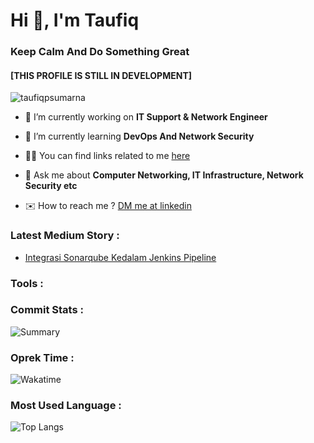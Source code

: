 <!--Introduction-->
# Hi 👋, I'm Taufiq
### Keep Calm And Do Something Great
#### [THIS PROFILE IS STILL IN DEVELOPMENT]
<!--Profile View Stat-->
<p align="left"> <img src="https://komarev.com/ghpvc/?username=taufiqpsumarna&label=Profile%20views&color=0e75b6&style=flat" alt="taufiqpsumarna" /> </p>

<!--Description-->
- 🔭 I’m currently working on **IT Support & Network Engineer**

- 🌱 I’m currently learning **DevOps And Network Security**

- 👨‍💻 You can find links related to me <a href="https://taufiqpsumarna.my.id/" target="_blank" rel="noopener"> here </a>

- 💬 Ask me about **Computer Networking, IT Infrastructure, Network Security etc**

- ✉️ How to reach me ? <a href="https://linkedin.com/in/taufiqpsumarna" target="_blank" rel="noopener"> DM me at linkedin </a>

### Latest Medium Story :
<!-- MEDIUM-STORY-LIST:START -->
- [Integrasi Sonarqube Kedalam Jenkins Pipeline](https://medium.com/@taufiqpsumarna/integrasi-sonarqube-kedalam-jenkins-pipeline-3cb3de98fdbe?source=rss-40f27c1248c3------2)
<!-- MEDIUM-STORY-LIST:END -->

<!--Contact-->
<!--
### Connect with me :
 <p align="left">
<a href="https://linkedin.com/in/taufiqpsumarna" target="_blank"><img align="center"
            src="https://img.icons8.com/fluency/search/32/linkedin.png" alt="linkedin:taufiqpsumarna" /></a>
    <a href="https://dev.to/taufiqpsumarna" target="_blank"><img align="center"
            src="https://img.icons8.com/fluency/search/32/code.png" alt="dev.to:taufiqpsumarna" alt="taufiqpsumarna" /></a>
</p> -->

<!--Skills-->
### Tools :
<!-- <p align="left"> 
<a href="https://aws.amazon.com" target="_blank" rel="noreferrer"> <img src="https://img.icons8.com/color/search/32/amazon-web-services.png" alt=aws/> </a>
<a href="https://www.gnu.org/software/bash/" target="_blank" rel="noreferrer"> <img src="https://img.icons8.com/office/search/32/console.png" alt="bash" /> </a> 
<a href="https://getbootstrap.com" target="_blank" rel="noreferrer"> <img src="https://img.icons8.com/color/search/32/bootstrap.png" alt="bootstrap" /> </a>
<a href="https://www.w3schools.com/css/" target="_blank" rel="noreferrer"> <img src="https://img.icons8.com/color/search/32/css3.png" alt="css3" /> </a>
<a href="https://www.docker.com/" target="_blank" rel="noreferrer"> <img src="https://img.icons8.com/color/search/32/docker.png" alt="docker" /> </a> 
<a href="https://www.elastic.co" target="_blank" rel="noreferrer"> <img src="https://img.icons8.com/color/search/32/elasticsearch.png" alt="elasticsearch" /> </a> 
<a href="https://www.gatsbyjs.com/" target="_blank" rel="noreferrer"> <img src="https://img.icons8.com/color/search/32/gatsbyjs.png" alt="gatsby" /> </a> 
<a href="https://www.contentful.com/" target="_blank" rel="noreferrer"> <img src="https://pipedream.com/s.v0/app_mLNhoV/logo/orig" alt="contentful" height="32" width="auto" /> </a> 
<a href="https://cloud.google.com" target="_blank" rel="noreferrer"> <img src="https://img.icons8.com/color/search/32/google-cloud.png" alt="gcp" /> </a> 
<a href="https://git-scm.com/" target="_blank" rel="noreferrer"> <img src="https://img.icons8.com/color/search/32/git.png" alt="git" /> </a> 
<a href="https://grafana.com" target="_blank" rel="noreferrer"> <img src="https://img.icons8.com/color/search/32/grafana.png" alt="grafana" /> </a> 
<a href="https://ifttt.com/" target="_blank" rel="noreferrer"> <img src="https://img.icons8.com/color/search/32/ifttt.png" alt="ifttt" /> </a> 
<a href="https://www.elastic.co/kibana" target="_blank" rel="noreferrer"> <img src="https://img.icons8.com/color/search/32/kibana.png" alt="kibana"> </a> 
<a href="https://kubernetes.io" target="_blank" rel="noreferrer"> <img  src="https://img.icons8.com/color/search/32/kubernetes.png" alt="kubernetes" /> </a> 
<a href="https://www.linux.org/" target="_blank" rel="noreferrer"> <img src="https://img.icons8.com/color/search/32/linux.png" alt="linux" /> </a> 
<a href="https://mariadb.org/" target="_blank" rel="noreferrer"> <img src="https://img.icons8.com/color/search/32/maria-db.png" alt="mariadb" /> </a> 
<a href="https://www.mongodb.com/" target="_blank" rel="noreferrer"> <img src="https://img.icons8.com/color/search/32/mongodb.png" alt="mongodb"></a> 
<a href="https://www.mysql.com/" target="_blank" rel="noreferrer"> <img src="https://img.icons8.com/color/search/32/mysql-logo.png" alt="mysql" /> </a> 
<a href="https://www.nginx.com" target="_blank" rel="noreferrer"> <img src="https://img.icons8.com/color/search/32/nginx.png" alt="nginx" /> </a> 
<a href="https://nodejs.org" target="_blank" rel="noreferrer"> <img src="https://img.icons8.com/color/search/32/nodejs.png" alt="nodejs" /> </a> 
<a href="https://www.photoshop.com/en" target="_blank" rel="noreferrer"> <img src="https://img.icons8.com/color/search/32/adobe-photoshop--v1.png" alt="photoshop" /> </a> 
<a href="https://www.php.net" target="_blank" rel="noreferrer"> <img src="https://img.icons8.com/color/search/32/php.png" alt="php" /> </a>
<a href="https://www.postgresql.org" target="_blank" rel="noreferrer"> <img src="https://img.icons8.com/color/search/32/postgreesql.png" alt="postgresql" /> </a>
<a href="https://www.python.org" target="_blank" rel="noreferrer"> <img src="https://img.icons8.com/color/search/32/python--v1.png" alt="python" /> </a> 
<a href="https://sass-lang.com" target="_blank" rel="noreferrer"> <img src="https://img.icons8.com/color/search/32/sass.png" alt="sass" /> </a> 
<a href="https://www.selenium.dev" target="_blank" rel="noreferrer"> <img src="https://img.icons8.com/color/search/32/selenium-test-automation.png" alt="selenium" /> </a> 
<a href="https://www.sqlite.org/" target="_blank" rel="noreferrer"> <img src="https://cdn.icon-icons.com/icons2/2699/PNG/512/sqlite_logo_icon_169724.png" alt="sqlite" height="32" width="auto"/> </a>
</p> -->


<!-- My Stats -->

### Commit Stats :

<p align="left">
<img src="https://github-readme-stats.vercel.app/api?username=taufiqpsumarna&show_icons=true&locale=en&theme=swift" alt="Summary" /> <br>


### Oprek Time :

<img src="https://github-readme-stats.vercel.app/api/wakatime?username=taufiqpsumarna&theme=swift" alt="Wakatime"> <br>

### Most Used Language :

<img src="https://github-readme-stats.vercel.app/api/top-langs?username=taufiqpsumarna&show_icons=true&locale=en&layout=compact&theme=swift" alt="Top Langs"/> <br>
</p>
